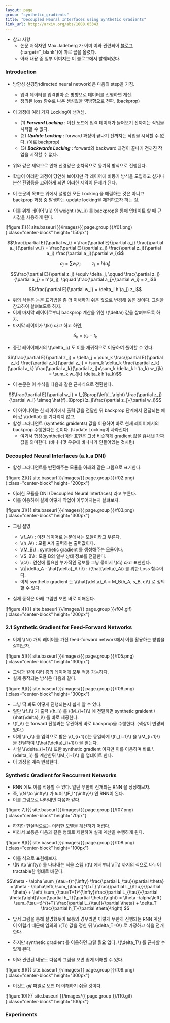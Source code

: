 ```yaml
---
layout: page
group: "synthetic_gradients"
title: "Decoupled Neural Interfaces using Synthetic Gradients"
link_url: http://arxiv.org/abs/1608.05343
---
```


- 참고 사항
    - 논문 저작자인 Max Jadeberg 가 이미 이와 관련되어 [블로그](https://deepmind.com/blog/decoupled-neural-networks-using-synthetic-gradients/){:target="_blank"}에 따로 글을 올렸다.
    - 아래 내용 중 일부 이미지는 이 블로그에서 발췌되었다.

### Introduction

- 방향성 신경망(directed neural network)은 다음의 step을 가짐.
    - 입력 데이터를 입력받아 순 방향으로 데이터를 진행하면 계산.
    - 정의된 loss 함수로 나온 생성값을 역방향으로 전파. (backprop)
    
- 이 과정에 여러 가지 Locking이 생겨남.
    - (1) ***Forward Locking*** : 이전 노드에 입력 데이터가 들어오기 전까지는 작업을 시작할 수 없다.
    - (2) ***Update Locking*** : forward 과정이 끝나기 전까지는 작업을 시작할 수 없다. (예로 backprop)
    - (3) ***Backwards Locking*** : forward와 backward 과정이 끝나기 전까진 작업을 시작할 수 없다.
    
- 위와 같은 제약으로 인해 신경망은 순차적으로 동기적 방식으로 진행된다.
- 학습이 이러한 과정이 당연해 보이지만 각 레이어에 비동기 방식을 도입하고 싶거나 분산 환경등을 고려하게 되면 이러한 제약이 문제가 된다.
- 이 논문의 목표는 위에서 설명한 모든 Locking 을 해결하는 것은 아니고 backprop 과정 중 발생하는 update locking을 제거하고자 하는 것.
- 이를 위해 레이어 \\(i\\) 의 weight \\(w\_i\\) 를 backprop을 통해 업데이트 할 때 근사값을 사용하게 된다.

![figure.1]({{ site.baseurl }}/images/{{ page.group }}/f01.png){:class="center-block" height="150px"}

$$\frac{\partial E}{\partial w_i} = \frac{\partial E}{\partial a_j} \frac{\partial a_j}{\partial w_i} = \frac{\partial E}{\partial z_j} \frac{\partial z_j}{\partial a_j} \frac{\partial a_j}{\partial w_i}$$

$$a_j = \sum{w_i z_i}, \qquad z_j = h(a_j)$$


$$\frac{\partial E}{\partial z_j} \equiv \delta_j, \qquad \frac{\partial z_j}{\partial a_j} = h'(a_j), \qquad \frac{\partial a_j}{\partial w_i} = z_i$$

$$\frac{\partial E}{\partial w_i} = \delta_j h'(a_j) z_i$$

- 위의 식들은 논문 표기법을 좀 더 이해하기 쉬운 값으로 변경해 놓은 것이다. 그림을 참고하여 살펴보도록 하자.
- 이제 마지막 레이어로부터 backprop 계산을 위한 \\(\delta\\) 값을 살펴보도록 하자.
- 마지막 레이어가 \\(k\\) 라고 하고 하면,

$$\delta_k = y_k - t_k$$

- 중간 레이어에서의 \\(\delta_j\\) 도 이를 재귀적으로 이용하여 풀이할 수 있다.

$$\frac{\partial E}{\partial z_j} = \delta_j = \sum_k \frac{\partial E}{\partial z_k} \frac{\partial z_k}{\partial z_j} = \sum_k \delta_k \frac{\partial z_k}{\partial a_k} \frac{\partial a_k}{\partial z_j}=\sum_k \delta_k h'(a_k) w_{jk} = \sum_k w_{jk} \delta_k h'(a_k)$$

- 이 논문은 이 수식을 다음과 같은 근사식으로 전환한다.

$$\frac{\partial E}{\partial w_i} = f_{Bprop}\left(...\right) \frac{\partial z_j}{\partial w_i} \simeq \hat{f}_{Bprop}(z_j)\frac{\partial z_j}{\partial w_i}$$

- 이 아이디어는 한 레이어에서 출력 값을 전달한 뒤 backprop 단계에서 전달되는 에러 값 \\(\delta\\) 를 기다리지 않고,
- 합성 그라디언트 (synthetic graidents) 값을 이용하여 바로 현재 레이어에서의 backprop 수행한다는 것이다. (Update Locking이 사라진다)
    - 여기서 합성(synthetic)이란 표현은 그냥 비슷하게 gradient 값을 흉내낸 가짜 값을 의미한다. (바나나맛 우유에 바나나가 안들어있는 것처럼)

### Decoupled Neural Interfaces (a.k.a DNI)

- 합성 그라디언트를 반환해주는 모듈을 아래와 같은 그림으로 표기한다.

![figure.2]({{ site.baseurl }}/images/{{ page.group }}/f02.png){:class="center-block" height="200px"}

- 이러한 모듈을 DNI (Decoupled Neural Interfaces) 라고 부른다.
- 이를 이용하여 실제 어떻게 작업이 이루어지는지 살펴보자.

![figure.3]({{ site.baseurl }}/images/{{ page.group }}/f03.png){:class="center-block" height="300px"}

- 그림 설명
    - \\(f_A\\) : 이전 레이어로 논문에서는 모듈이라고 부른다.
    - \\(h_A\\) : 모듈 A가 출력하는 출력값이다.
    - \\(M_B\\) : synthetic gradient 를 생성해주는 모듈이다.
    - \\(S_B\\) : 모듈 B의 일부 상태 정보를 전달한다.
    - \\(c\\) : 연산에 필요한 부가적인 정보를 그냥 묶어서 \\(c\\) 라고 표현한다.
    - \\(\\|\delta\_A - \hat{\delta}\_A \\|\\) : \\(\hat{\delta}\_A\\) 를 위한 Loss 함수이다.
    - 이제 synthetic gradient 는 \\(\hat{\delta}_A = M_B(h_A, s_B, c)\\) 로 정의할 수 있다.

- 실제 동작은 아래 그림만 보면 바로 이해된다.

![figure.4]({{ site.baseurl }}/images/{{ page.group }}/f04.gif){:class="center-block" height="200px"}

### 2.1 Synthetic Gradient for Feed-Forward Networks

- 이제 \\(N\\) 개의 레이어를 가진 feed-forward network에서 이를 활용하는 방법을 살펴보자.

![figure.5]({{ site.baseurl }}/images/{{ page.group }}/f05.png){:class="center-block" height="300px"}

- 그림과 같이 여러 층의 레이어에 모두 적용 가능하다.
- 실제 동작되는 방식은 다음과 같다.

![figure.6]({{ site.baseurl }}/images/{{ page.group }}/f06.png){:class="center-block" height="300px"}

- 그냥 딱 봐도 어떻게 진행되는지 쉽게 알 수 있다.
- 일단 \\(f\_i\\) 가 출력 \\(h\_i\\) 를 \\(M\_{i+1}\\) 에 전달하면 synthetic graident \\(\hat{\delta}\_i\\) 를 바로 제공한다.
- \\(f_i\\) 는 forward 진행과는 무관하게 바로 backprop을 수행한다. (색상이 변경되었다.)
- 이제 \\(h\_i\\) 를 입력으로 받은 \\(f\_{i+1}\\)는 동일하게 \\(h\_{i+1}\\) 을 \\(M\_{i+1}\\) 을 전달하여 \\(\hat{\delta}\_{i+1}\\) 을 얻는다.
- 사실 \\(\delta\_{i+1}\\) 또한 synthetic gradient 이지만 이를 이용하며 바로 \\(\delta_i\\) 를 계산한뒤 \\(M\_{i+1}\\) 을 업데이트 한다.
- 이 과정을 계속 반복한다.


### Synthetic Gradient for Reccurrent Networks

- RNN 에도 이를 적용할 수 있다. 일단 무한히 전개되는 RNN 을 상상해보자.
- 즉, \\(N \to \infty\\) 가 되어 \\(F\_1^{\infty}\\) 인 RNN이 된다.
- 이를 그림으로 나타내면 다음과 같다.

![figure.7]({{ site.baseurl }}/images/{{ page.group }}/f07.png){:class="center-block" height="70px"}

- 하지만 현실적으로는 이러한 모델을 계산하기 어렵다.
- 따라서 보통은 다음과 같은 형태로 제한하여 실제 계산을 수행하게 된다.

![figure.8]({{ site.baseurl }}/images/{{ page.group }}/f08.png){:class="center-block" height="100px"}

- 이를 식으로 표현해보자.
- \\(N \to \infty\\) 를 나타내는 식을 스텝 \\(t\\) 에서부터 \\(T\\) 까지의 식으로 나누어 tractable한 형태로 바꾼다.

$$\theta - \alpha \sum_{\tau=t}^{\infty} \frac{\partial L_\tau}{\partial \theta} = \theta - \alpha\left( \sum_{\tau=t}^{t+T} \frac{\partial L_{\tau}}{\partial \theta} + \left( \sum_{\tau=T+1}^{\infty}\frac{\partial L_{\tau}}{\partial \theta}\right)\frac{\partial h_T}{\partial \theta}\right) = \theta -\alpha\left( \sum_{\tau=t}^{t+T} \frac{\partial L_{\tau}}{\partial \theta} + \delta_T \frac{\partial h_T}{\partial \theta}\right) $$

- 앞서 그림을 통해 설명했듯이 보통의 경우라면 이렇게 무한히 진행되는 RNN 계산이 어렵기 때문에 임의의 \\(T\\) 값을 정한 뒤 \\(\delta\_T=0\\) 로 가정하고 식을 전개한다.

- 하지만 synthetic gradient 를 이용하면 그럴 필요 없다. \\(\delta_T\\) 를 근사할 수 있게 된다.
- 이와 관련된 내용도 다음의 그림을 보면 쉽게 이해할 수 있다.

![figure.9]({{ site.baseurl }}/images/{{ page.group }}/f09.png){:class="center-block" height="300px"}

- 이것도 *gif* 파일로 보면 더 이해하기 쉬울 것이다.


![figure.10]({{ site.baseurl }}/images/{{ page.group }}/f10.gif){:class="center-block" height="100px"}

### Experiments
